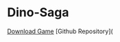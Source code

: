 # Dino-Saga

[Download Game](https://github.com/marcellababatunde/Dino-Saga/archive/master.zip)
[Github Repository](

